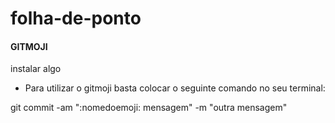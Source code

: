 # folha-de-ponto


#### GITMOJI

instalar algo

* Para utilizar o gitmoji basta colocar o seguinte comando no seu terminal:

git commit -am ":nomedoemoji: mensagem" -m "outra mensagem"

